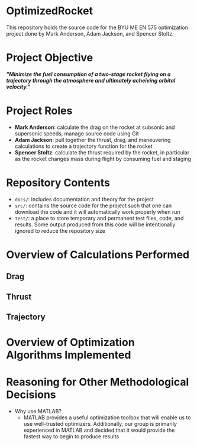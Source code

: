 # OptimizedRocket
This repository holds the source code for the BYU ME EN 575 optimization project done by Mark Anderson, Adam Jackson, and Spencer Stoltz.

# Project Objective
***"Minimize the fuel consumption of a two-stage rocket flying on a trajectory through the atmosphere and ultimately acheiving orbital velocity."***

# Project Roles
- **Mark Anderson**: calculate the drag on the rocket at subsonic and supersonic speeds, manage source code using Git
- **Adam Jackson**: pull together the thrust, drag, and maneuvering calculations to create a trajectory function for the rocket
- **Spencer Stoltz**: calculate the thrust required by the rocket, in particular as the rocket changes mass during flight by consuming fuel and staging

# Repository Contents
- `docs/`: includes documentation and theory for the project
- `src/`: contains the source code for the project such that one can download the code and it will automatically work properly when run
- `test/`: a place to store temporary and permanent test files, code, and results. Some output produced from this code will be intentionally ignored to reduce the repository size

# Overview of Calculations Performed

## Drag


## Thrust


## Trajectory


# Overview of Optimization Algorithms Implemented

# Reasoning for Other Methodological Decisions
- Why use MATLAB?
  - MATLAB provides a useful optimization toolbox that will enable us to use well-trusted optimizers. Additionally, our group is primarily experienced in MATLAB and decided that it would provide the fastest way to begin to produce results
